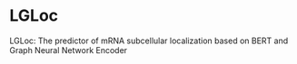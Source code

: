 # LGLoc
LGLoc: The predictor of mRNA subcellular localization based on BERT and Graph Neural Network Encoder
